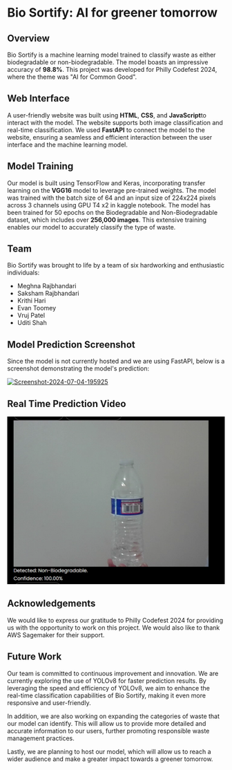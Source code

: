 # Bio Sortify: AI for greener tomorrow

## Overview
Bio Sortify is a machine learning model trained to classify waste as either biodegradable or non-biodegradable. The model boasts an impressive accuracy of **98.8%**. This project was developed for Philly Codefest 2024, where the theme was "AI for Common Good". 

## Web Interface
A user-friendly website was built using **HTML**, **CSS**, and **JavaScript**to interact with the model. The website supports both image classification and real-time classification. We used **FastAPI** to connect the model to the website, ensuring a seamless and efficient interaction between the user interface and the machine learning model.

## Model Training
Our model is built using TensorFlow and Keras, incorporating transfer learning on the **VGG16** model to leverage pre-trained weights. The model was trained with the batch size of 64 and an input size of 224x224 pixels across 3 channels using GPU T4 x2 in kaggle notebook.
The model has been trained for 50 epochs on the Biodegradable and Non-Biodegradable dataset, which includes over **256,000 images**. This extensive training enables our model to accurately classify the type of waste.

## Team
Bio Sortify was brought to life by a team of six hardworking and enthusiastic individuals:
- Meghna Rajbhandari
- Saksham Rajbhandari
- Krithi Hari
- Evan Toomey
- Vruj Patel
- Uditi Shah

## Model Prediction Screenshot
Since the model is not currently hosted and we are using FastAPI, below is a screenshot demonstrating the model's prediction:

<a href="https://ibb.co/5jqNW08"><img src="https://i.ibb.co/t2y7MGs/Screenshot-2024-07-04-195925.png" alt="Screenshot-2024-07-04-195925" border="0"></a>

## Real Time Prediction Video

[![Watch the video](https://github.com/MR7182/Bio-Sortify/blob/main/thumbnail.png)](https://github.com/MR7182/Bio-Sortify/blob/main/video.mp4)


## Acknowledgements
We would like to express our gratitude to Philly Codefest 2024 for providing us with the opportunity to work on this project. We would also like to thank AWS Sagemaker for their support.

## Future Work
Our team is committed to continuous improvement and innovation. We are currently exploring the use of YOLOv8 for faster prediction results. By leveraging the speed and efficiency of YOLOv8, we aim to enhance the real-time classification capabilities of Bio Sortify, making it even more responsive and user-friendly.

In addition, we are also working on expanding the categories of waste that our model can identify. This will allow us to provide more detailed and accurate information to our users, further promoting responsible waste management practices.

Lastly, we are planning to host our model, which will allow us to reach a wider audience and make a greater impact towards a greener tomorrow.

